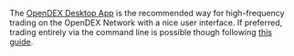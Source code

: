 The [OpenDEX Desktop App](https://github.com/opendexnetwork/opendex-desktop/releases) is the recommended way for high-frequency trading on the OpenDEX Network with a nice user interface. If preferred, trading entirely via the command line is possible though following [this guide](/docs/liquidity-providers.md).
